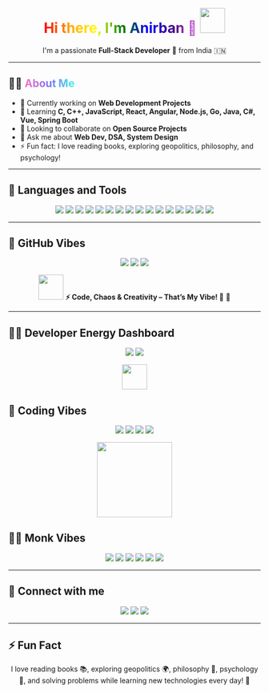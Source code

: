 <h1 align="center">
  <br>
  <span style="background: linear-gradient(90deg, red, orange, yellow, green, blue, indigo, violet); -webkit-background-clip: text; color: transparent;">
    Hi there, I'm Anirban 👋
  </span>
  <img src="https://media.giphy.com/media/hvRJCLFzcasrR4ia7z/giphy.gif" width="50"/>
</h1>

<p align="center">
  I'm a passionate <b>Full-Stack Developer</b> 🚀 from India 🇮🇳
</p>

---

## 👨‍💻 <span style="background: linear-gradient(90deg, #ff6ec4, #7873f5, #44f2e5); -webkit-background-clip: text; color: transparent;">About Me</span>
- 🔭 Currently working on **Web Development Projects**
- 🌱 Learning **C, C++, JavaScript, React, Angular, Node.js, Go, Java, C#, Vue, Spring Boot**
- 👯 Looking to collaborate on **Open Source Projects**
- 💬 Ask me about **Web Dev, DSA, System Design**
- ⚡ Fun fact: I love reading books, exploring geopolitics, philosophy, and psychology!

---

## 🚀 Languages and Tools
<p align="center">
  <img src="https://img.shields.io/badge/HTML5-E34F26?style=for-the-badge&logo=html5&logoColor=white"/>
  <img src="https://img.shields.io/badge/CSS3-1572B6?style=for-the-badge&logo=css3&logoColor=white"/>
  <img src="https://img.shields.io/badge/JavaScript-FFD700?style=for-the-badge&logo=javascript&logoColor=black"/>
  <img src="https://img.shields.io/badge/React-20232A?style=for-the-badge&logo=react&logoColor=61DAFB"/>
  <img src="https://img.shields.io/badge/Angular-DD0031?style=for-the-badge&logo=angular&logoColor=white"/>
  <img src="https://img.shields.io/badge/Vue-4FC08D?style=for-the-badge&logo=vue.js&logoColor=white"/>
  <img src="https://img.shields.io/badge/Node.js-43853D?style=for-the-badge&logo=node-dot-js&logoColor=white"/>
  <img src="https://img.shields.io/badge/MongoDB-47A248?style=for-the-badge&logo=mongodb&logoColor=white"/>
  <img src="https://img.shields.io/badge/C-00599C?style=for-the-badge&logo=c&logoColor=white"/>
  <img src="https://img.shields.io/badge/C++-00599C?style=for-the-badge&logo=c%2B%2B&logoColor=white"/>
  <img src="https://img.shields.io/badge/Go-00ADD8?style=for-the-badge&logo=go&logoColor=white"/>
  <img src="https://img.shields.io/badge/Java-007396?style=for-the-badge&logo=java&logoColor=white"/>
  <img src="https://img.shields.io/badge/C%23-239120?style=for-the-badge&logo=c-sharp&logoColor=white"/>
  <img src="https://img.shields.io/badge/Spring%20Boot-6DB33F?style=for-the-badge&logo=spring&logoColor=white"/>
  <img src="https://img.shields.io/badge/Python-3776AB?style=for-the-badge&logo=python&logoColor=white"/>
  <img src="https://img.shields.io/badge/PHP-777BB4?style=for-the-badge&logo=php&logoColor=white"/>
</p>

---

## 🌟 GitHub Vibes
<p align="center">
  <img src="https://img.shields.io/badge/🖥️%20Coding%20Style-Clean%20&%20Readable-ff6ec4?style=for-the-badge"/>

  <img src="https://img.shields.io/badge/🌈%20Creativity-High-ff6ec4?style=for-the-badge"/>
  <img src="https://img.shields.io/badge/🚀%20Learning-Vast-44f2e5?style=for-the-badge"/>
 
</p>

<p align="center">
  <img src="https://c.tenor.com/VF7whiOylwIAAAAC/rocket-gif.gif" width="50"/>  
  <b>⚡ Code, Chaos & Creativity – That’s My Vibe! 🌈</b> 🌟
</p>

---
## 🏄‍♂️ Developer Energy Dashboard
<p align="center">
 
  <img src="https://img.shields.io/badge/🌈%20Creativity-Explosive-44f2e5?style=for-the-badge"/>

  <img src="https://img.shields.io/badge/🧠%20Logic-Mastermind-7873f5?style=for-the-badge"/>
</p>

<p align="center">
  <img src="https://c.tenor.com/VF7whiOylwIAAAAC/rocket-gif.gif" width="50"/>
</p>

## 🍥 Coding Vibes
<p align="center">
  <img src="https://img.shields.io/badge/💨%20Speed-Ninja%20Fast-ff6ec4?style=for-the-badge"/>
 
  <img src="https://img.shields.io/badge/🗡️%20Ninjutsu-Master-7873f5?style=for-the-badge"/>
 
  <img src="https://img.shields.io/badge/🌪️%20Taijutsu-Speedster-44f2e5?style=for-the-badge"/>
  <img src="https://img.shields.io/badge/🧠%20Strategy-Brilliant-7873f5?style=for-the-badge"/>
</p>

<p align="center">
 <img src="https://media.giphy.com/media/3o6Zt7pQwD9pXJvY7u/giphy.gif" width="150"/>
</p>

## 🧘‍♂️ Monk Vibes
<p align="center">
  <img src="https://img.shields.io/badge/💪%20Strength-Inner%20Power-ff6ec4?style=for-the-badge"/>
  <img src="https://img.shields.io/badge/🧠%20Focus-Mind%20Control-44f2e5?style=for-the-badge"/>
  <img src="https://img.shields.io/badge/🔥%20Courage-Fearless-7873f5?style=for-the-badge"/>
  <img src="https://img.shields.io/badge/🌟%20Determination-Unstoppable-ff6ec4?style=for-the-badge"/>
  <img src="https://img.shields.io/badge/📚%20Knowledge-Wisdom-44f2e5?style=for-the-badge"/>
  <img src="https://img.shields.io/badge/💡%20Inspiration-Motivation-7873f5?style=for-the-badge"/>
</p>


---

## 🔗 Connect with me
<p align="center">
  <a href="https://twitter.com/AnirbanChattaraj"><img src="https://img.shields.io/badge/Twitter-1DA1F2?style=for-the-badge&logo=twitter&logoColor=white"/></a>
  <a href="https://github.com/AnirbanChattaraj"><img src="https://img.shields.io/badge/GitHub-181717?style=for-the-badge&logo=github&logoColor=white"/></a>
  <a href="https://www.linkedin.com/in/AnirbanChattaraj"><img src="https://img.shields.io/badge/LinkedIn-0A66C2?style=for-the-badge&logo=linkedin&logoColor=white"/></a>
</p>

---

## ⚡ Fun Fact
<p align="center">
I love reading books 📚, exploring geopolitics 🌍, philosophy 🧠, psychology 🧩, and solving problems while learning new technologies every day! 🚀
</p>
